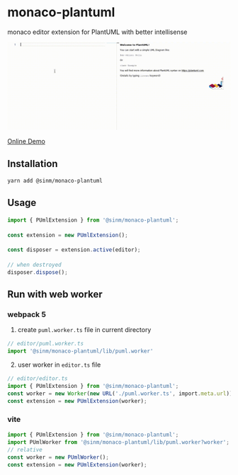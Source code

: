 # monaco-plantuml

monaco editor extension for PlantUML with better intellisense

![](./screenshot.gif)

[Online Demo](https://pansinm.github.io/monaco-plantuml/)

## Installation

```bash
yarn add @sinm/monaco-plantuml
```

## Usage

```ts
import { PUmlExtension } from '@sinm/monaco-plantuml';

const extension = new PUmlExtension();

const disposer = extension.active(editor);

// when destroyed
disposer.dispose();
```
## Run with web worker

### webpack 5
1. create  `puml.worker.ts` file in current directory

```ts
// editor/puml.worker.ts
import '@sinm/monaco-plantuml/lib/puml.worker'
```

2. user worker in `editor.ts` file
```ts
// editor/editor.ts
import { PUmlExtension } from '@sinm/monaco-plantuml';
const worker = new Worker(new URL('./puml.worker.ts', import.meta.url));
const extension = new PUmlExtension(worker);
```

### vite
```ts
import { PUmlExtension } from '@sinm/monaco-plantuml';
import PUmlWorker from '@sinm/monaco-plantuml/lib/puml.worker?worker';
// relative
const worker = new PUmlWorker();
const extension = new PUmlExtension(worker);
```
